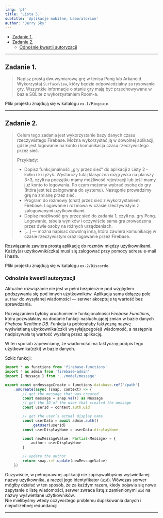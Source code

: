 ```yaml
---
lang: 'pl'
title: 'Lista 5.'
subtitle: 'Aplikacje mobilne, Laboratorium'
author: 'Jerry Sky'
---
```


- [Zadanie 1.](#zadanie-1)
- [Zadanie 2.](#zadanie-2)
    - [Odnośnie kwestii autoryzacji](#odnośnie-kwestii-autoryzacji)

---

## Zadanie 1.

> Napisz prostą dwuwymiarową grę w tenisa Pong lub Arkanoid.
> Wykorzystaj `SurfaceView`, który będzie odpowiedzialny za rysowanie gry.
> Wszystkie informacje o stanie gry mają być przechowywane w bazie SQLite z wykorzystaniem Room-a.

Pliki projektu znajdują się w katalogu `ex-1/Pingouin`.

---

## Zadanie 2.

> Celem tego zadania jest wykorzystanie bazy danych czasu rzeczywistego Firebase.
> Można wykorzystać ją w dowolnej aplikacji, gdzie jest logowanie na konto i komunikacja czasu rzeczywistego przez sieć.
>
> Przykłady:
> - Dopisz funkcjonalność „gry przez sieć” do aplikacji z Listy 2 - kółko i krzyżyk.
>     Wystarczy tutaj klasyczna rozgrywka na planszy 3×3,
>     czyli na początku mamy możliwość rejestracji lub jeśli mamy już konto to logowania.
>     Po czym możemy wybrać osobę do gry (która jest też zalogowana do systemu).
>     Następnie prowadzimy grę na zmianę przez sieć.
> - Program do rozmowy (chat) przez sieć z wykorzystaniem Firebase.
>     Logowanie i rozmowa w czasie rzeczywistym z zalogowanymi użytkownikami.
> - Dopisz możliwość gry przez sieć do zadania 1, czyli np. gry Pong.
>     Logowanie, tabela wyników i oczywiście sama gra prowadzona przez dwie osoby na różnych urządzeniach.
> - \[…\] — można napisać dowolną inną, która zawiera komunikację w czasie rzeczywistym oraz logowanie przez Firebase.

Rozwiązanie zawiera prostą aplikację do rozmów między użytkownikami.
Każdy(a) użytkownik(czka) musi się zalogować przy pomocy adresu e-mail i hasła.

Pliki projektu znajdują się w katalogu `ex-2/Discorde`.

### Odnośnie kwestii autoryzacji

Aktualne rozwiązanie nie jest w pełni bezpieczne pod względem podszywania się pod innych użytkowników.
Aplikacja sama dołącza pole `author` do wysyłanej wiadomości — serwer akceptuje tę wartość bez sprawdzania.

Rozwiązaniem byłoby uruchomienie funkcjonalności *Firebase Functions*,
która pozwalałaby na dodanie funkcji nasłuchującej zmian w bazie danych *Firebase Realtime DB*.
Funkcja ta pobierałaby faktyczną nazwę wyświetlaną użytkownika(czki) wysyłającego(ej) wiadomość,
a następnie nadpisywała tę wartość wysłaną przez aplikację.

W ten sposób zapewniamy, że wiadomość ma faktyczny podpis tego użytkownika(czki) w bazie danych.

Szkic funkcji:

```ts
import * as functions from 'firebase-functions'
import * as admin from 'firebase-admin'
import { Message } from '../model/message'

export const onMessageCreate = functions.database.ref('/path')
    .onCreate(async (snap, context) => {
        // get the message that was created
        const message = snap.val() as Message
        // get the ID of the user that created the message
        const userId = context.auth.uid

        // get the user’s actual display name
        const userData = await admin.auth()
            .getUser(userId)
        const userDisplayName = userData.displayName

        const newMessageValue: Partial<Message> = {
            author: userDisplayName
        }

        // update the author
        return snap.ref.update(newMessageValue)
    })

```

Oczywiście, w pełnoprawnej aplikacji nie zapisywalibyśmy wyświetlanej nazwy użytkownika,
a raczej jego identyfikator (`uid`).
Wówczas serwer mógłby działać w ten sposób, że za każdym razem,
kiedy pojawia się nowe zapytanie o listę wiadomości,
serwer zwraca listę z zamienionymi `uid` na nazwy wyświetlane użytkowników.\
Nie mielibyśmy wtedy oczywistego problemu duplikowania danych i niepotrzebnej redundancji.

---
